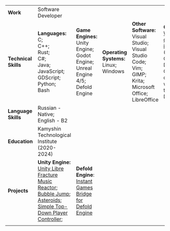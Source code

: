 |                      |                                                                                                                                                                                                                                                                                                                                                                                                     |                                                                                  |                                            |                                                                                    |                                                       |
|----------------------|-----------------------------------------------------------------------------------------------------------------------------------------------------------------------------------------------------------------------------------------------------------------------------------------------------------------------------------------------------------------------------------------------------|----------------------------------------------------------------------------------|--------------------------------------------|------------------------------------------------------------------------------------|-------------------------------------------------------|
| **Work**             | Software Developer                                                                                                                                                                                                                                                                                                                                                                                  |                                                                                  |                                            |                                                                                    |                                                       |
| **Technical Skills** | **Languages:**<br>C;<br>C++;<br>Rust;<br>C#;<br>Java;<br>JavaScript;<br>GDScript;<br>Python;<br>Bash                                                                                                                                                                                                                                                                                                                        | **Game Engines:**<br>Unity Engine;<br>Godot Engine;<br>Unreal Engine 4/5;<br>Defold Engine           | **Operating Systems:**<br>Linux;<br>Windows | **Other Software:**<br>Visual Studio;<br>Visual Studio Code;<br>Vim;<br>GIMP;<br>Krita;<br>Microsoft Office;<br>LibreOffice | **Other Skills:**<br>[Writing documentation in Gitbook](https://mewton.gitbook.io/instant-games-bridge/) (Construct, Godot and Defold pages);<br>Game server deployment with SSH tunnelling;<br>Docker |
| **Language Skills**  | Russian - Native;<br>English - B2                                                                                                                                                                                                                                                                                                                                                                        |                                                                                  |                                            |                                                                                    |                                                       |
| **Education**        | Kamyshin Technological Institute<br>     (2020-2024)                                                                                                                                                                                                                                                                                                                                                |                                                                                  |                                            |                                                                                    |                                                       |
| **Projects**         | **Unity Engine:**<br>[Unity Libre Fracture](https://gitlab.com/dima13230/unity-libre-fracture)<br>[Music Reactor](https://assetstore.unity.com/packages/tools/audio/music-reactor-109041);<br>[Bubble Jump](https://github.com/dima13230/bubble-jump);<br>[Asteroids](https://github.com/dima13230/megame-task-1);<br>[Simple Top-Down Player Controller](https://www.youtube.com/watch?v=Mx5gopTOB2c);<br> | **Defold Engine**:<br>[Instant Games Bridge for Defold Engine](https://github.com/dima13230/instant-games-bridge-defold) |                                            |                                                                                    |                                                       |
|                      |                                                                                                                                                                                                                                                                                                                                                                                                     |                                                                                  |                                            |                                                                                    |                                                       |
